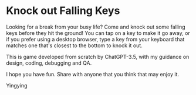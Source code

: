 # Knock out Falling Keys
Looking for a break from your busy life? Come and knock out some falling keys before they hit the ground! You can tap on a key to make it go away, or if you prefer using a desktop browser, type a key from your keyboard that matches one that's closest to the bottom to knock it out.

This is game developed from scratch by ChatGPT-3.5, with my guidance on design, coding, debugging and QA.

I hope you have fun. Share with anyone that you think that may enjoy it.

Yingying
